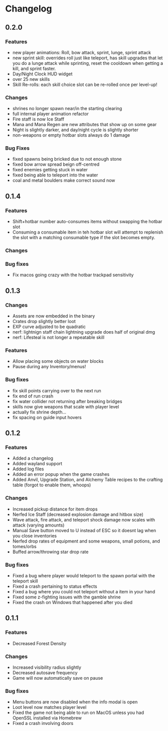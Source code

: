 # Changelog

## 0.2.0

### Features

- new player animations: Roll, bow attack, sprint, lunge, sprint attack
- new sprint skill: overrides roll just like teleport, has skill upgrades that let you do a lunge attack while sprinting, reset the cooldown when getting a kill, and sprint faster.
- Day/Night Clock HUD widget
- over 25 new skills
- Skill Re-rolls: each skill choice slot can be re-rolled once per level-up!

### Changes

- shrines no longer spawn near/in the starting clearing
- full internal player animation refactor
- Fire staff is now Ice Staff
- Mana and Mana Regen are new attributes that show up on some gear
- Night is slightly darker, and day/night cycle is slightly shorter
- non-weapons or empty hotbar slots always do 1 damage

### Bug Fixes

- fixed spawns being bricked due to not enough stone
- fixed bow arrow spread beign off-centred
- fixed enemies getting stuck in water
- fixed being able to teleport into the water
- coal and metal boulders make correct sound now

## 0.1.4

### Features

- Shift+hotbar number auto-consumes items without swapping the hotbar slot
- Consuming a consumable item in teh hotbar slot will attempt to replenish the slot with a matching consumable type if the slot becomes empty.

### Changes

### Bug fixes

- Fix macos going crazy with the hotbar trackpad sensitivity

## 0.1.3

### Changes

- Assets are now embedded in the binary
- Crates drop slightly better loot
- EXP curve adjusted to be quadratic
- nerf: lightnign staff chain lightning upgrade does half of original dmg
- nerf: Lifesteal is not longer a repeatable skill

### Features

- Allow placing some objects on water blocks
- Pause during any Inventory/menus!

### Bug fixes

- fix skill points carrying over to the next run
- fix end of run crash
- fix water collider not returning after breaking bridges
- skills now give weapons that scale with player level
- actually fix shrine depth...
- fix spacing on guide input hovers

## 0.1.2

### Features

- Added a changelog
- Added wayland support
- Added log files
- Added an error popup when the game crashes
- Added Anvil, Upgrade Station, and Alchemy Table recipes to the crafting table (forgot to enable them, whoops)

### Changes

- Increased pickup distance for item drops
- Nerfed Ice Staff (decreased explosion damage and hitbox size)
- Wave attack, fire attack, and teleport shock damage now scales with attack (varying amounts)
- Manual Save button moved to U instead of ESC so it doesnt lag when you close inventories
- Nerfed drop rates of equipment and some weapons, small potions, and tomes/orbs
- Buffed arrow/throwing star drop rate

### Bug fixes

- Fixed a bug where player would teleport to the spawn portal with the teleport skill
- Fixed a crash pertaining to status effects
- Fixed a bug where you could not teleport without a item in your hand
- Fixed some z-fighting issues with the gamble shrine
- Fixed the crash on Windows that happened after you died

## 0.1.1

### Features

- Decreased Forest Density

### Changes

- Increased visibility radius slightly
- Decreased autosave frequency
- Game will now automatically save on pause

### Bug fixes

- Menu buttons are now disabled when the info modal is open
- Loot level now matches player level
- Fixed the game not being able to run on MacOS unless you had OpenSSL installed via Homebrew
- Fixed a crash involving doors
